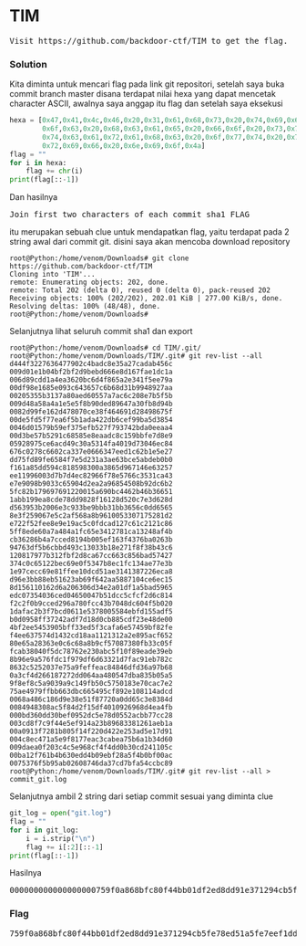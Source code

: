 <h1><b>TIM</b></h1>
<pre>
Visit https://github.com/backdoor-ctf/TIM to get the flag.
</pre>
<h3><b>Solution</b></h3>
<p>Kita diminta untuk mencari flag pada link git repositori, setelah saya buka commit branch master disana terdapat nilai hexa yang dapat mencetak character ASCII, 
awalnya saya anggap itu flag dan setelah saya eksekusi</p>

```python
hexa = [0x47,0x41,0x4c,0x46,0x20,0x31,0x61,0x68,0x73,0x20,0x74,0x69,0x6d,0x6d,
        0x6f,0x63,0x20,0x68,0x63,0x61,0x65,0x20,0x66,0x6f,0x20,0x73,0x72,0x65,
        0x74,0x63,0x61,0x72,0x61,0x68,0x63,0x20,0x6f,0x77,0x74,0x20,0x74,0x73,
        0x72,0x69,0x66,0x20,0x6e,0x69,0x6f,0x4a]
flag = ""
for i in hexa:
    flag += chr(i)
print(flag[::-1])
```
<p>Dan hasilnya</p>
<pre>
Join first two characters of each commit sha1 FLAG
</pre>
<p> itu merupakan sebuah clue untuk mendapatkan flag, yaitu terdapat pada 2 string awal dari commit git. disini saya akan mencoba download repository</p>

```console
root@Python:/home/venom/Downloads# git clone https://github.com/backdoor-ctf/TIM
Cloning into 'TIM'...
remote: Enumerating objects: 202, done.
remote: Total 202 (delta 0), reused 0 (delta 0), pack-reused 202
Receiving objects: 100% (202/202), 202.01 KiB | 277.00 KiB/s, done.
Resolving deltas: 100% (48/48), done.
root@Python:/home/venom/Downloads# 
```
<p>Selanjutnya lihat seluruh commit sha1 dan export</p>

```console
root@Python:/home/venom/Downloads# cd TIM/.git/
root@Python:/home/venom/Downloads/TIM/.git# git rev-list --all
d444f3227636477902c4badc8e35a27cadab456c
009d01e1b04bf2bf2d9bebd666e8d167fae1dc1a
006d89cdd1a4ea3620bc6d4f865a2e341f5ee79a
00df98e1685e093c643657c6b68d31b9948927aa
00205355b3137a80aed60557a7ac6c208e7b5f5b
009d48a58a4a1e5e5f8b90ded89647a30fb8d94b
0082d99fe162d478070ce38f464691d28498675f
00de5fd5f77ea6f5b1ada422db6cef99ba5d3854
0046d01579b59ef375efb527f793742bda0eeaa4
00d3be57b5291c68585e8eaadc8c159bbfe7d8e9
05928975ce6acd49c30a5314fa4019d73046ec84
676c0278c6602ca337e0666347eed1c62b1e5e27
dd75fd89fe6584f7e5d231a3ae63bce5abdeb0b0
f161a85dd594c818598300a3865d967146e63257
ee11996003d7b7d4ec82966f78e5766c3531ca43
e7e9098b9033c65904d2ea2a96854508b92dc6b2
5fc82b179697691220015a690bc4462b46b36651
1abb199ea8cde78dd9828f16128d520c7e3d628d
d563953b2006e3c933be9bbb31bb3656c0dd6565
8e3f259067e5c2af568a8b9610053307175281d2
e722f52fee8e9e19ac5c0fdcad127c61c2121c86
5ff8ede60a7a484a1fc65e3412781ca13248af4b
cb36286b4a7cced8194b005ef163f4376ba0263b
94763df5b6cbbd493c13033b18e271f8f38b43c6
120817977b312fbf2d8ca67cc663c856bad57427
374c0c65122bec69e0f5347b8ec1fc134ae77e3b
1e97cecc69e81ffee10dcd51ae3141387226eca8
d96e3bb88eb51623ab69f642aa5887104ce6ec15
8d156110162d6a206306d34e2a01df1a5bad5965
edc07354036ced04650047b51dcc5cfcf2d6c814
f2c2f0b9cced296a780fcc43b7048dc604f5b020
1dafac2b3f7bcd0611e5378005584ebfd155adf5
b0d0958ff37242adf7d18d0cb885cdf23e48de00
4bf2ee5453905bff33ed5f3cafa6e57459bf82fe
f4ee637574d1432cd18aa1121312a2e895acf652
80e65a28363e0c6c68a8b9cf57087380fb33c05f
fcab38040f5dc78762e230abc5f10f89eade39eb
8b96e9a576fdc1f979df6d63321d7fac91eb782c
8632c5252037e75a9feffeac84846dfd36a97b68
0a3cf4d266187272dd064aa480547dba835b05a5
9f8ef8c5a9039a9c149fb50c5750183e70cac7e2
75ae4979ffbb663dbc665495cf892e108114adcd
0068a486c186d9e38e51f87720a0dd65c3e8384d
0084948308ac5f84d2f15df4010926968d4ea4fb
000bd360dd30bef0952dc5e78d0552acbb77cc28
003cd8f7c9f44e5ef914a23b89683381261aeb1a
00a0913f7281b805f14f220d422e253ad5e17d91
004c8ec471a5e9f8177eac3cabea75b6a1b34d60
009daea0f203c4c5e968cf4f4dd0b30cd241105c
00ba12f761b4b630edd4b09ebf28a5f4b0bf00ac
0075376f5b95ab02608746da37cd7bfa54ccbc89
root@Python:/home/venom/Downloads/TIM/.git# git rev-list --all > commit_git.log
```
<p>Selanjutnya ambil 2 string dari setiap commit sesuai yang diminta clue</p>

```python
git_log = open("git.log")
flag = ""
for i in git_log:
    i = i.strip("\n")
    flag += i[:2][::-1]
print(flag[::-1])
```
<p>Hasilnya</p>
<pre>
000000000000000000759f0a868bfc80f44bb01df2ed8dd91e371294cb5fe78ed51a5fe7eef1dd6705000000000000000000d4
</pre>

<h3><b>Flag</b></h3>
<pre>
759f0a868bfc80f44bb01df2ed8dd91e371294cb5fe78ed51a5fe7eef1dd6705
</pre>
